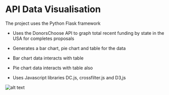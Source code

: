 # API Data Visualisation

The project uses the Python Flask framework

* Uses the DonorsChoose API to graph total recent funding by state in the USA for completes proposals

* Generates a bar chart, pie chart and table for the data

* Bar chart data interacts with table

* Pie chart data interacts with table also

* Uses Javascript libraries DC.js, crossfilter.js and D3,js

![alt text](https://cloud.githubusercontent.com/assets/17167992/16969823/b51b39d8-4e0f-11e6-9920-886a9c78c0a9.png)
